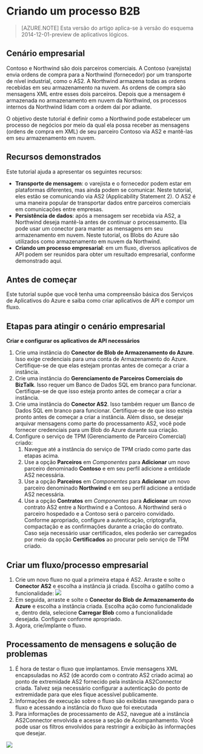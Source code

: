<properties 
   pageTitle="Criando um processo B2B no Serviço de Aplicativo do Azure | Microsoft Azure" 
   description="Visão geral de como criar um processo entre empresas" 
   services="app-service\logic" 
   documentationCenter=".net,nodejs,java" 
   authors="rajram" 
   manager="dwrede" 
   editor=""/>

<tags
   ms.service="app-service-logic"
   ms.devlang="multiple"
   ms.topic="article"
   ms.tgt_pltfrm="na"
   ms.workload="integration" 
   ms.date="02/18/2016"
   ms.author="rajram"/>

# Criando um processo B2B

>[AZURE.NOTE] Esta versão do artigo aplica-se à versão do esquema 2014-12-01-preview de aplicativos lógicos.

## Cenário empresarial 
Contoso e Northwind são dois parceiros comerciais. A Contoso (varejista) envia ordens de compra para a Northwind (fornecedor) por um transporte de nível industrial, como o AS2. A Northwind armazena todas as ordens recebidas em seu armazenamento na nuvem. As ordens de compra são mensagens XML entre esses dois parceiros. Depois que a mensagem é armazenada no armazenamento em nuvem da Northwind, os processos internos da Northwind lidam com a ordem daí por adiante.
 
O objetivo deste tutorial é definir como a Northwind pode estabelecer um processo de negócios por meio da qual ela possa receber as mensagens (ordens de compra em XML) de seu parceiro Contoso via AS2 e mantê-las em seu armazenamento em nuvem.


## Recursos demonstrados 
Este tutorial ajuda a apresentar os seguintes recursos:

- **Transporte de mensagem**: o varejista e o fornecedor podem estar em plataformas diferentes, mas ainda podem se comunicar. Neste tutorial, eles estão se comunicando via AS2 (Applicability Statement 2). O AS2 é uma maneira popular de transportar dados entre parceiros comerciais em comunicações entre empresas.
- **Persistência de dados**: após a mensagem ser recebida via AS2, a Northwind deseja mantê-la antes de continuar o processamento. Ela pode usar um conector para manter as mensagens em seu armazenamento em nuvem. Neste tutorial, os Blobs do Azure são utilizados como armazenamento em nuvem da Northwind.
- **Criando um processo empresarial**: em um fluxo, diversos aplicativos de API podem ser reunidos para obter um resultado empresarial, conforme demonstrado aqui.


## Antes de começar
Este tutorial supõe que você tenha uma compreensão básica dos Serviços de Aplicativos do Azure e saiba como criar aplicativos de API e compor um fluxo.


## Etapas para atingir o cenário empresarial
**Criar e configurar os aplicativos de API necessários**

1. Crie uma instância do **Conector de Blob de Armazenamento do Azure**. Isso exige credenciais para uma conta de Armazenamento do Azure. Certifique-se de que elas estejam prontas antes de começar a criar a instância.
2. Crie uma instância do **Gerenciamento de Parceiros Comerciais do BizTalk**. Isso requer um Banco de Dados SQL em branco para funcionar. Certifique-se de que isso esteja pronto antes de começar a criar a instância.
3. Crie uma instância do **Conector AS2**. Isso também requer um Banco de Dados SQL em branco para funcionar. Certifique-se de que isso esteja pronto antes de começar a criar a instância. Além disso, se desejar arquivar mensagens como parte do processamento AS2, você pode fornecer credenciais para um Blob do Azure durante sua criação.
4. Configure o serviço de TPM (Gerenciamento de Parceiro Comercial) criado:  
	1. Navegue até a instância do serviço de TPM criado como parte das etapas acima.
	2. Use a opção **Parceiros** em *Componentes* para **Adicionar** um novo parceiro denominado **Contoso** e em seu perfil adicione a entidade AS2 necessária.
	3. Use a opção **Parceiros** em *Componentes* para **Adicionar** um novo parceiro denominado **Northwind** e em seu perfil adicione a entidade AS2 necessária.
	4. Use a opção **Contratos** em *Componentes* para **Adicionar** um novo contrato AS2 entre a Northwind e a Contoso. A Northwind será o parceiro hospedado e a Contoso será o parceiro convidado. Conforme apropriado, configure a autenticação, criptografia, compactação e as confirmações durante a criação do contrato. Caso seja necessário usar certificados, eles poderão ser carregados por meio da opção **Certificados** ao procurar pelo serviço de TPM criado.


## Criar um fluxo/processo empresarial
1. Crie um novo fluxo no qual a primeira etapa é AS2. Arraste e solte o **Conector AS2** e escolha a instância já criada. Escolha o gatilho como a funcionalidade: ![][1]  
2. Em seguida, arraste e solte o **Conector do Blob de Armazenamento do Azure** e escolha a instância criada. Escolha ação como funcionalidade e, dentro dela, selecione **Carregar Blob** como a funcionalidade desejada. Configure conforme apropriado.
3. Agora, crie/implante o fluxo.


## Processamento de mensagens e solução de problemas
1. É hora de testar o fluxo que implantamos. Envie mensagens XML encapsuladas no AS2 (de acordo com o contrato AS2 criado acima) ao ponto de extremidade AS2 fornecido pela instância AS2Connector criada. Talvez seja necessário configurar a autenticação do ponto de extremidade para que eles fique acessível publicamente.
2. Informações de execução sobre o fluxo são exibidas navegando para o fluxo e acessando a instância do fluxo que foi executada
3. Para informações de processamento de AS2, navegue até a instância AS2Connector envolvida e acesse a seção de Acompanhamento. Você pode usar os filtros envolvidos para restringir a exibição às informações que desejar.

![][2]

<!--Image references-->
[1]: ./media/app-service-logic-create-a-b2b-process/Flow.png
[2]: ./media/app-service-logic-create-a-b2b-process/Tracking.png
 

<!---HONumber=AcomDC_0316_2016-->